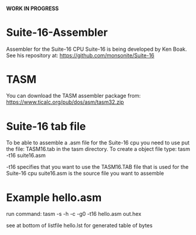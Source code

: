 #### WORK IN PROGRESS ####

# Suite-16-Assembler
Assembler for the Suite-16 CPU
Suite-16 is being developed by Ken Boak.
See his repository at: https://github.com/monsonite/Suite-16

# TASM
You can download the TASM assembler package from: https://www.ticalc.org/pub/dos/asm/tasm32.zip

# Suite-16 tab file
To be able to assemble a .asm file for the Suite-16 cpu you need to use put the file: TASM16.tab in the tasm directory.
To create a object file type: tasm -t16 suite16.asm

-t16 specifies that you want to use the TASM16.TAB file that is used for the Suite-16 cpu
suite16.asm is the source file you want to assemble

# Example hello.asm
run command: tasm -s -h -c -g0 -t16 hello.asm out.hex

see at bottom of listfile hello.lst for generated table of bytes

